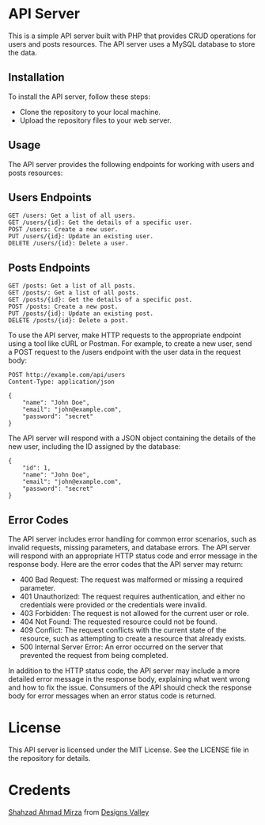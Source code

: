 # API Server
This is a simple API server built with PHP that provides CRUD operations for users and posts resources. The API server uses a MySQL database to store the data.

## Installation
To install the API server, follow these steps:

* Clone the repository to your local machine.
* Upload the repository files to your web server.
## Usage
The API server provides the following endpoints for working with users and posts resources:

## Users Endpoints
```
GET /users: Get a list of all users.
GET /users/{id}: Get the details of a specific user.
POST /users: Create a new user.
PUT /users/{id}: Update an existing user.
DELETE /users/{id}: Delete a user.
```
## Posts Endpoints
``` 
GET /posts: Get a list of all posts.
GET /posts/: Get a list of all posts.
GET /posts/{id}: Get the details of a specific post.
POST /posts: Create a new post.
PUT /posts/{id}: Update an existing post.
DELETE /posts/{id}: Delete a post.
```
To use the API server, make HTTP requests to the appropriate endpoint using a tool like cURL or Postman. For example, to create a new user, send a POST request to the /users endpoint with the user data in the request body:

```
POST http://example.com/api/users
Content-Type: application/json

{
    "name": "John Doe",
    "email": "john@example.com",
    "password": "secret"
}
```
The API server will respond with a JSON object containing the details of the new user, including the ID assigned by the database:

```
{
    "id": 1,
    "name": "John Doe",
    "email": "john@example.com",
    "password": "secret"
}
```
## Error Codes
The API server includes error handling for common error scenarios, such as invalid requests, missing parameters, and database errors. The API server will respond with an appropriate HTTP status code and error message in the response body. Here are the error codes that the API server may return:

* 400 Bad Request: The request was malformed or missing a required parameter.
* 401 Unauthorized: The request requires authentication, and either no credentials were provided or the credentials were invalid.
* 403 Forbidden: The request is not allowed for the current user or role.
* 404 Not Found: The requested resource could not be found.
* 409 Conflict: The request conflicts with the current state of the resource, such as attempting to create a resource that already exists.
* 500 Internal Server Error: An error occurred on the server that prevented the request from being completed.

In addition to the HTTP status code, the API server may include a more detailed error message in the response body, explaining what went wrong and how to fix the issue. Consumers of the API should check the response body for error messages when an error status code is returned.

# License
This API server is licensed under the MIT License. See the LICENSE file in the repository for details.

# Credents
[Shahzad Ahmad Mirza](https://shahzadmirza.com/) from [Designs Valley](https://designsvalley.com/)
